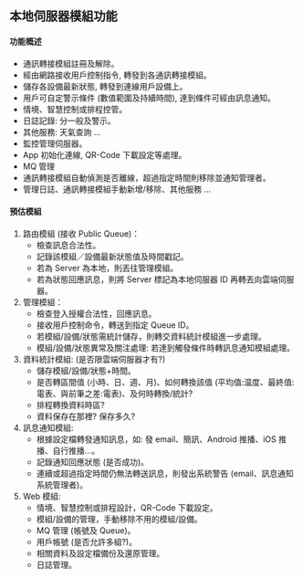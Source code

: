 本地伺服器模組功能
---

#### 功能概述
* 通訊轉接模組註冊及解除。
* 經由網路接收用戶控制指令, 轉發到各通訊轉接模組。
* 儲存各設備最新狀態, 轉發到連線用戶設備上。
* 用戶可自定警示條件 (數值範圍及持續時間), 達到條件可經由訊息通知。
* 情境、智慧控制或排程控管。
* 日誌記錄: 分一般及警示。
* 其他服務: 天氣查詢 ...
* 監控管理伺服器。
* App 初始化連線, QR-Code 下載設定等處理。
* MQ 管理
* 通訊轉接模組自動偵測是否離線，超過指定時間則移除並通知管理者。
* 管理日誌、通訊轉接模組手動新增/移除、其他服務 ...

#### 預估模組
1. 路由模組 (接收 Public Queue)：
    * 檢查訊息合法性。
    * 記錄該模組／設備最新狀態值及時間戳記。
    * 若為 Server 為本地，則丟往管理模組。
    * 若為狀態回應訊息，則將 Server 標記為本地伺服器 ID 再轉丟向雲端伺服器。
2. 管理模組：
    * 檢查登入授權合法性，回應訊息。
    * 接收用戶控制命令，轉送到指定 Queue ID。
    * 若模組/設備/狀態需統計儲存，則轉交資料統計模組進一步處理。
    * 模組/設備/狀態異常及關注處理: 若達到觸發條件時轉訊息通知模組處理。
3. 資料統計模組: (是否限雲端伺服器才有?)
    * 儲存模組/設備/狀態+時間。
    * 是否轉區間值 (小時、日、週、月)、如何轉換該值 (平均值:温度、最終值:電表、與前筆之差:電表)、及何時轉換/統計?
    * 排程轉換資料時區?
    * 資料保存在那裡? 保存多久?
4. 訊息通知模組:
    * 根據設定檔轉發通知訊息，如: 發 email、簡訊、Android 推播、iOS 推播、自行推播...。
    * 記錄通知回應狀態 (是否成功)。
    * 連續或超過指定時間仍無法轉送訊息，則發出系統警告 (email、訊息通知系統管理者)。
5. Web 模組:
    * 情境、智慧控制或排程設計，QR-Code 下載設定。
    * 模組/設備的管理，手動移除不用的模組/設備。
    * MQ 管理 (帳號及 Queue)。
    * 用戶帳號 (是否允許多組?)。
    * 相關資料及設定檔備份及還原管理。
    * 日誌管理。

